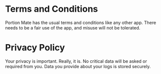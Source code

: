 # Terms and Conditions

Portion Mate has the usual terms and conditions like any other app. There needs to be a fair use of the app, and misuse will not be tolerated.

# Privacy Policy

Your privacy is important. Really, it is. No critical data will be asked or required from you. Data you provide about your logs is stored securely.
